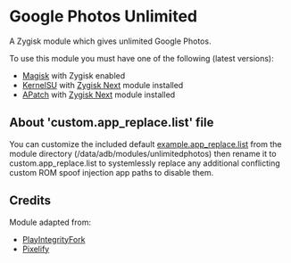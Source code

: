 # Google Photos Unlimited
A Zygisk module which gives unlimited Google Photos.

To use this module you must have one of the following (latest versions):

- [Magisk](https://github.com/topjohnwu/Magisk) with Zygisk enabled
- [KernelSU](https://github.com/tiann/KernelSU) with [Zygisk Next](https://github.com/Dr-TSNG/ZygiskNext) module installed
- [APatch](https://github.com/bmax121/APatch) with [Zygisk Next](https://github.com/Dr-TSNG/ZygiskNext) module installed

## About 'custom.app_replace.list' file

You can customize the included default [example.app_replace.list](https://raw.githubusercontent.com/Rev4N1/GPhotos-Unlimited/main/example.app_replace.list) from the module directory (/data/adb/modules/unlimitedphotos) then rename it to custom.app_replace.list to systemlessly replace any additional conflicting custom ROM spoof injection app paths to disable them.

## Credits

Module adapted from:

- [PlayIntegrityFork](https://github.com/osm0sis/PlayIntegrityFork)
- [Pixelify](https://github.com/Kingsman44/Pixelify)

